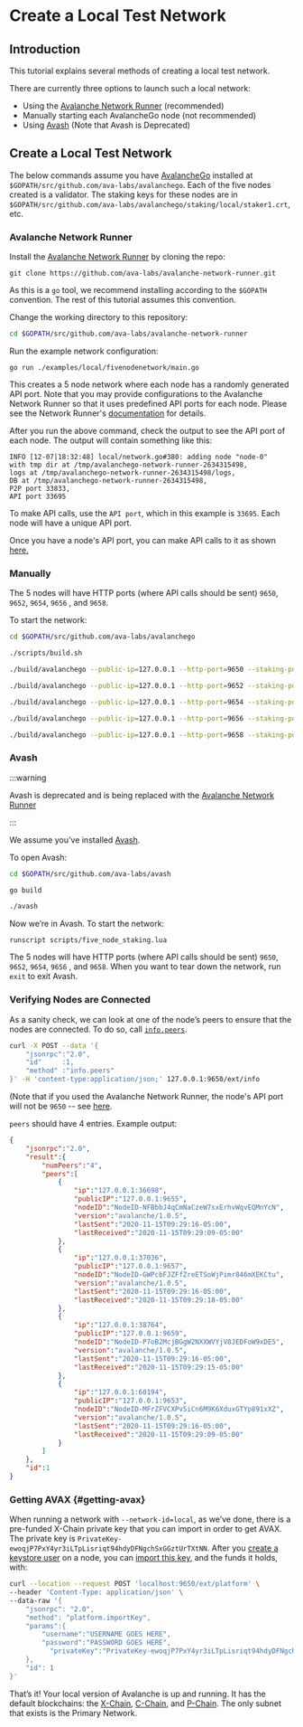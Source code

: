 # Create a Local Test Network

## Introduction

This tutorial explains several methods of creating a local test network.

There are currently three options to launch such a local network:
* Using the [Avalanche Network Runner](../../tools/network-runner.md) (recommended)
* Manually starting each AvalancheGo node (not recommended)
* Using [Avash](../../tools/avash.md) (Note that Avash is Deprecated)

## Create a Local Test Network

The below commands assume you have [AvalancheGo](../nodes-and-staking/run-avalanche-node.md#download-avalanchego) installed at `$GOPATH/src/github.com/ava-labs/avalanchego`. Each of the five nodes created is a validator. The staking keys for these nodes are in `$GOPATH/src/github.com/ava-labs/avalanchego/staking/local/staker1.crt`, etc.

### Avalanche Network Runner

Install the [Avalanche Network Runner](../../tools/network-runner.md) by cloning the repo:

```
git clone https://github.com/ava-labs/avalanche-network-runner.git
```

As this is a `go` tool, we recommend installing according to the `$GOPATH` convention. The rest of this tutorial assumes this convention.

Change the working directory to this repository:

```sh
cd $GOPATH/src/github.com/ava-labs/avalanche-network-runner
```

Run the example network configuration:

```
go run ./examples/local/fivenodenetwork/main.go
```

This creates a 5 node network where each node has a randomly generated API port. Note that you may provide configurations to the Avalanche Network Runner so that it uses predefined API ports for each node. Please see the Network Runner's [documentation](../../tools/network-runner.md) for details.

After you run the above command, check the output to see the API port of each node. The output will contain something like this:

```
INFO [12-07|18:32:48] local/network.go#380: adding node "node-0" 
with tmp dir at /tmp/avalanchego-network-runner-2634315498, 
logs at /tmp/avalanchego-network-runner-2634315498/logs, 
DB at /tmp/avalanchego-network-runner-2634315498, 
P2P port 33833, 
API port 33695
```

To make API calls, use the `API port`, which in this example is `33695`. Each node will have a unique API port.

Once you have a node's API port, you can make API calls to it as shown [here.](#verifying-nodes-are-connected)

### Manually

The 5 nodes will have HTTP ports (where API calls should be sent) `9650`, `9652`, `9654`, `9656` , and `9658`.

To start the network:

```sh
cd $GOPATH/src/github.com/ava-labs/avalanchego
```

```sh
./scripts/build.sh
```

```sh
./build/avalanchego --public-ip=127.0.0.1 --http-port=9650 --staking-port=9651 --db-dir=db/node1 --network-id=local --bootstrap-ips= --staking-tls-cert-file=$(pwd)/staking/local/staker1.crt --staking-tls-key-file=$(pwd)/staking/local/staker1.key
```

```sh
./build/avalanchego --public-ip=127.0.0.1 --http-port=9652 --staking-port=9653 --db-dir=db/node2 --network-id=local --bootstrap-ips=127.0.0.1:9651 --bootstrap-ids=NodeID-7Xhw2mDxuDS44j42TCB6U5579esbSt3Lg --staking-tls-cert-file=$(pwd)/staking/local/staker2.crt --staking-tls-key-file=$(pwd)/staking/local/staker2.key
```

```sh
./build/avalanchego --public-ip=127.0.0.1 --http-port=9654 --staking-port=9655 --db-dir=db/node3 --network-id=local --bootstrap-ips=127.0.0.1:9651 --bootstrap-ids=NodeID-7Xhw2mDxuDS44j42TCB6U5579esbSt3Lg --staking-tls-cert-file=$(pwd)/staking/local/staker3.crt --staking-tls-key-file=$(pwd)/staking/local/staker3.key
```

```sh
./build/avalanchego --public-ip=127.0.0.1 --http-port=9656 --staking-port=9657 --db-dir=db/node4 --network-id=local --bootstrap-ips=127.0.0.1:9651 --bootstrap-ids=NodeID-7Xhw2mDxuDS44j42TCB6U5579esbSt3Lg --staking-tls-cert-file=$(pwd)/staking/local/staker4.crt --staking-tls-key-file=$(pwd)/staking/local/staker4.key
```

```sh
./build/avalanchego --public-ip=127.0.0.1 --http-port=9658 --staking-port=9659 --db-dir=db/node5 --network-id=local --bootstrap-ips=127.0.0.1:9651 --bootstrap-ids=NodeID-7Xhw2mDxuDS44j42TCB6U5579esbSt3Lg --staking-tls-cert-file=$(pwd)/staking/local/staker5.crt --staking-tls-key-file=$(pwd)/staking/local/staker5.key
```

### Avash

:::warning

Avash is deprecated and is being replaced with the [Avalanche Network Runner](#avalanche-network-runner)

:::

We assume you’ve installed [Avash](../../tools/avash.md).

To open Avash:

```sh
cd $GOPATH/src/github.com/ava-labs/avash
```

```sh
go build
```

```sh
./avash
```

Now we’re in Avash. To start the network:

```
runscript scripts/five_node_staking.lua
```

The 5 nodes will have HTTP ports (where API calls should be sent) `9650`, `9652`, `9654`, `9656` , and `9658`.
When you want to tear down the network, run `exit` to exit Avash.

### Verifying Nodes are Connected

As a sanity check, we can look at one of the node’s peers to ensure that the nodes are connected. To do so, call [`info.peers`](../../avalanchego-apis/info-api.md#infopeers).

```sh
curl -X POST --data '{
    "jsonrpc":"2.0",
    "id"     :1,
    "method" :"info.peers"
}' -H 'content-type:application/json;' 127.0.0.1:9650/ext/info
```

(Note that if you used the Avalanche Network Runner, the node's API port will not be `9650` -- see [here](#avalanche-network-runner).

`peers` should have 4 entries. Example output:

```json
{
    "jsonrpc":"2.0",
    "result":{
        "numPeers":"4",
        "peers":[
            {
                "ip":"127.0.0.1:36698",
                "publicIP":"127.0.0.1:9655",
                "nodeID":"NodeID-NFBbbJ4qCmNaCzeW7sxErhvWqvEQMnYcN",
                "version":"avalanche/1.0.5",
                "lastSent":"2020-11-15T09:29:16-05:00",
                "lastReceived":"2020-11-15T09:29:09-05:00"
            },
            {
                "ip":"127.0.0.1:37036",
                "publicIP":"127.0.0.1:9657",
                "nodeID":"NodeID-GWPcbFJZFfZreETSoWjPimr846mXEKCtu",
                "version":"avalanche/1.0.5",
                "lastSent":"2020-11-15T09:29:16-05:00",
                "lastReceived":"2020-11-15T09:29:18-05:00"
            },
            {
                "ip":"127.0.0.1:38764",
                "publicIP":"127.0.0.1:9659",
                "nodeID":"NodeID-P7oB2McjBGgW2NXXWVYjV8JEDFoW9xDE5",
                "version":"avalanche/1.0.5",
                "lastSent":"2020-11-15T09:29:16-05:00",
                "lastReceived":"2020-11-15T09:29:15-05:00"
            },
            {
                "ip":"127.0.0.1:60194",
                "publicIP":"127.0.0.1:9653",
                "nodeID":"NodeID-MFrZFVCXPv5iCn6M9K6XduxGTYp891xXZ",
                "version":"avalanche/1.0.5",
                "lastSent":"2020-11-15T09:29:16-05:00",
                "lastReceived":"2020-11-15T09:29:09-05:00"
            }
        ]
    },
    "id":1
}
```

### Getting AVAX {#getting-avax}

When running a network with `--network-id=local`, as we’ve done, there is a pre-funded X-Chain private key that you can import in order to get AVAX. The private key is `PrivateKey-ewoqjP7PxY4yr3iLTpLisriqt94hdyDFNgchSxGGztUrTXtNN`. After you [create a keystore user](../../avalanchego-apis/keystore-api.md#keystorecreateuser) on a node, you can [import this key](../../avalanchego-apis/exchange-chain-x-chain-api.mdx), and the funds it holds, with:

```sh
curl --location --request POST 'localhost:9650/ext/platform' \
--header 'Content-Type: application/json' \
--data-raw '{
    "jsonrpc": "2.0",
    "method": "platform.importKey",
    "params":{
        "username":"USERNAME GOES HERE",
        "password":"PASSWORD GOES HERE",
          "privateKey":"PrivateKey-ewoqjP7PxY4yr3iLTpLisriqt94hdyDFNgchSxGGztUrTXtNN"
    },
    "id": 1
}'
```

That’s it! Your local version of Avalanche is up and running. It has the default blockchains: the [X-Chain](../../../learn/platform-overview/README.md#exchange-chain-x-chain), [C-Chain](../../../learn/platform-overview/README.md#contract-chain-c-chain), and [P-Chain](../../../learn/platform-overview/README.md#platform-chain-p-chain). The only subnet that exists is the Primary Network.
